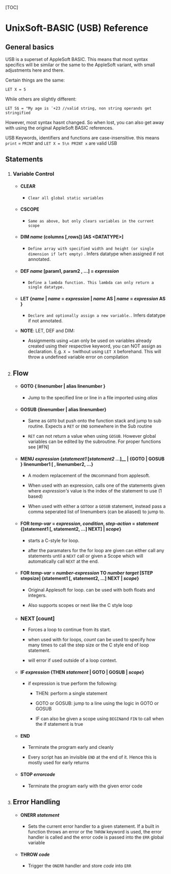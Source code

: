 [TOC]

# UnixSoft-BASIC (USB) Reference

## General basics

USB is a superset of AppleSoft BASIC. This means that most syntax specifics will be similar or the same to the AppleSoft variant, with small adjustments here and there.



Certain things are the same:

```basic
LET X = 5
```

While others are slightly different:

```basic
LET S$ = "My age is ¨+23 //valid string, non string operands get stringified 
```

However, most syntax hasnt changed. So when lost, you can also get away with using the original AppleSoft BASIC references.



USB Keywords, identifiers and functions are case-insensitive. this means `print` = `PRINT` and `LET X = 5\n PRINT x` are valid USB

## Statements

1. ### Variable Control
   
   * #### CLEAR
     
     * `Clear all global static variables`
   
   * #### CSCOPE
     
     * `Same as above, but only clears variables in the current scope`
   
   * #### DIM _name_ (columns [,rows]) [AS \<DATATYPE\>]
     
     * `Define array with specified width and height (or single dimension if left empty)` . Infers datatype when assigned if not annotated.
   
   * #### DEF _name_  [param1, param2 , ...] = _expression_
     
     * `Define a lambda function. This lambda can only return a single datatype.`
   
   * #### LET {_name_ |  _name_ = _expression_ | _name_ AS <DataType> | _name_ = _expression_ AS <DataType>}
     
     * `Declare and optionally assign a new variable.`. Infers datatype if not annotated. 
   
   * **NOTE**: LET, DEF and DIM:
     
     * Assignments using `=`can only be used on variables already created using their respective keyword, you can NOT assign as declaration. E.g. `X = 5`without using `LET X` beforehand. This will throw a undefined variable error on compilation

2. ## Flow
   
   * #### GOTO { linenumber | alias linenumber }
     
     * Jump to the specified line or line in a file imported using _alias_
   
   * #### GOSUB {linenumber | alias linenumber}
     
     * Same as `GOTO` but push onto the function stack and jump to sub routine. Expects a `RET` or `END` somewhere in the Sub routine 
     
     * `RET` can not return a value when using `GOSUB`. However global variables can be edited by the subroutine. For proper functions see [#FN] 
   
   * #### MENU _expression_ {_statement1_ [_statement2_ ...]__ | {GOTO | GOSUB } linenumber1 [ , linenumber2, ...}
     
     * A modern replacement of the `ON`command from applesoft. 
     
     * When used with an expression, calls one of the statements given where _expression's_  value is the index of the statement to use (1 based)
     
     * When used with either a `GOTO`or a `GOSUB` statement, instead pass a comma seperated list of linenumbers (can be aliased) to jump to.
   
   * #### FOR _temp-var_ =  _expression_,  _condition_, _step-action_ = _statement_ {[statement1 [, statement2, ...]  NEXT] | _scope_}
     
     * starts a C-style for loop.
     
     * after the paramaters for the for loop are given  can either call any statements until a `NEXT` call or given a Scope which will automatically call `NEXT` at the end.
   
   * #### FOR _temp-var_ = _number-expression_ TO _number target_ [STEP stepsize]  {statement1 [, statement2, ...] NEXT | *scope*}
     
     * Original Applesoft for loop. can be used with both floats and integers.
     
     * Also supports scopes or next like the C style loop
   
   * ### NEXT [count]
     
     * Forces a loop to continue from its start.
     
     * when used with for loops, _count_ can be used to specify how many times to call the step size or the C style end of loop statement.
     
     * will error if used outside of a loop context.
   
   * #### IF _expression_ {THEN _statement_ | GOTO | GOSUB | _scope_}
     
     * if expression is true perform the following: 
       
       * THEN: perform a single statement
       
       * GOTO  or GOSUB: jump to a line using the logic in GOTO or GOSUB
       
       * IF can also be given a scope using `BEGIN`and `FIN` to call when the if statement is true
   
   * #### END
     
     * Terminate the program early and cleanly 
     
     * Every script has an invisible `END` at the end of it. Hence this is mostly used for early returns
   
   * #### STOP _errorcode_
     
     * Terminate the program early with the given error code



3. ## Error Handling
   
   * #### ONERR _statement_
     
     * Sets the current error handler to a given statement. If a built in function throws an error or the `THROW` keyword is used, the error handler is called and the error code is passed into the `ERR` global variable
   
   * #### THROW _code_
     
     * Trigger the `ONERR` handler and store _code_ into `ERR` 
